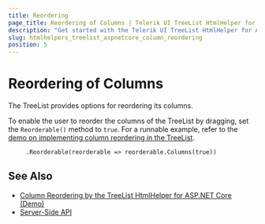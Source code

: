 ```yaml
---
title: Reordering
page_title: Reordering of Columns | Telerik UI TreeList HtmlHelper for ASP.NET Core
description: "Get started with the Telerik UI TreeList HtmlHelper for ASP.NET Core and learn how to implement columns that can be reordered by dragging and dropping."
slug: htmlhelpers_treelist_aspnetcore_column_reordering
position: 5
---
```


# Reordering of Columns

The TreeList provides options for reordering its columns.

To enable the user to reorder the columns of the TreeList by dragging, set the `Reorderable()` method to `true`. For a runnable example, refer to the [demo on implementing column reordering in the TreeList](https://demos.telerik.com/aspnet-core/treelist/column-reordering).

         .Reorderable(reorderable => reorderable.Columns(true))

## See Also

* [Column Reordering by the TreeList HtmlHelper for ASP.NET Core (Demo)](https://demos.telerik.com/aspnet-core/treelist/column-reordering)
* [Server-Side API](/api/treelist)
